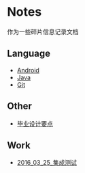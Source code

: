 Notes
=====
作为一些碎片信息记录文档

## Language

- [Android](./AndroidTips.md)
- [Java](./JavaTips.md)
- [Git](./GitTips.md)

## Other

- [毕业设计要点](./毕业设计.md)

## Work

- [2016_03_25_集成测试](./2016_03_25_集成测试.md)

